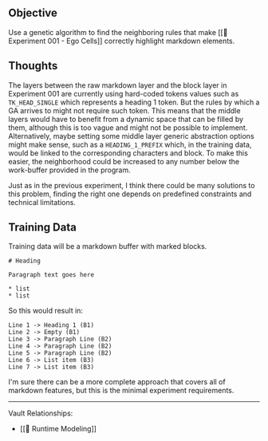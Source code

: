 ## Objective

Use a genetic algorithm to find the neighboring rules that make [[🔬 Experiment 001 - Ego Cells]] correctly highlight markdown elements.


## Thoughts

The layers between the raw markdown layer and the block layer in Experiment 001 are currently using hard-coded tokens values such as `TK_HEAD_SINGLE` which represents a heading 1 token. But the rules by which a GA arrives to might not require such token. This means that the middle layers would have to benefit from a dynamic space that can be filled by them, although this is too vague and might not be possible to implement. Alternatively, maybe setting some middle layer generic abstraction options might make sense, such as a `HEADING_1_PREFIX` which, in the training data, would be linked to the corresponding characters and block. To make this easier, the neighborhood could be increased to any number below the work-buffer provided in the program.

Just as in the previous experiment, I think there could be many solutions to this problem, finding the right one depends on predefined constraints and technical limitations.


## Training Data

Training data will be a markdown buffer with marked blocks.

```
# Heading

Paragraph text goes here

* list
* list

```

So this would result in:
```
Line 1 -> Heading 1 (B1)
Line 2 -> Empty (B1)
Line 3 -> Paragraph Line (B2)
Line 4 -> Paragraph Line (B2)
Line 5 -> Paragraph Line (B2)
Line 6 -> List item (B3)
Line 7 -> List item (B3)
```

I'm sure there can be a more complete approach that covers all of markdown features, but this is the minimal experiment requirements.

---

Vault Relationships:

- [[🧩 Runtime Modeling]]
